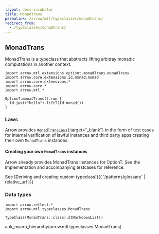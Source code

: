 ```yaml
---
layout: docs-incubator
title: MonadTrans
permalink: /arrow/mtl/typeclasses/monadtrans/
redirect_from:
  - /typeclasses/monadtrans/
---
```


## MonadTrans

MonadTrans is a typeclass that abstracts lifting arbitray monadic computations in another context.

```kotlin:ank
import arrow.mtl.extensions.optiont.monadTrans.monadTrans
import arrow.core.extensions.id.monad.monad
import arrow.core.extensions.*
import arrow.core.*
import arrow.mtl.*

OptionT.monadTrans().run {
  Id.just("hello").liftT(Id.monad())
}
```

### Laws

Arrow provides [`MonadTransLaws`][laws_source]{:target="_blank"} in the form of test cases for internal 
verification of lawful instances and third party apps creating their own `MonadTrans` instances.

#### Creating your own `MonadTrans` instances

Arrow already provides MonadTrans instances for OptionT. See the implementation
and accompanying testcases for reference.

See [Deriving and creating custom typeclass]({{ '/patterns/glossary' | relative_url }})

### Data types

```kotlin:ank:replace
import arrow.reflect.*
import arrow.mtl.typeclasses.MonadTrans

TypeClass(MonadTrans::class).dtMarkdownList()
```

ank_macro_hierarchy(arrow.mtl.typeclasses.MonadTrans)

[laws_source]: https://github.com/arrow-kt/arrow/blob/master/modules/core/arrow-test/src/main/kotlin/arrow/test/laws/MonadTransLaws.kt
